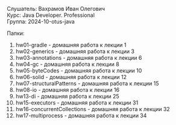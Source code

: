 Слушатель: Вахрамов Иван Олегович  
Курс: Java Developer. Professional  
Группа: 2024-10-otus-java  

Папки:
1) hw01-gradle - домашняя работа к лекции 1
2) hw02-generics - домашняя работа к лекции 3
3) hw03-annotations - домашняя работа к лекции 6
4) hw04-gc - домашняя работа к лекции 8
5) hw05-byteCodes - домашняя работа к лекции 10
6) hw06-solid - домашняя работа к лекции 12
7) hw07-structuralPatterns - домашняя работа к лекции 15
8) hw08-io - домашняя работа к лекции 16
13) hw13-di - домашняя работа к лекции 25
15) hw15-executors - домашняя работа к лекции 31
16) hw16-concurrentCollections - домашняя работа к лекции 32
17) hw17-multiprocess - домашняя работа к лекции 34
